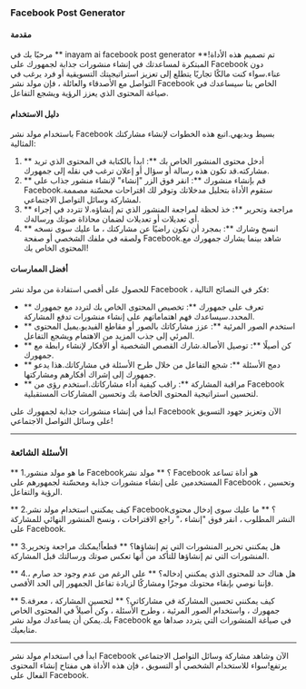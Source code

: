 ### Facebook Post Generator

#### مقدمة
مرحبًا بك في ** inayam ai facebook post generator **!تم تصميم هذه الأداة المبتكرة لمساعدتك في إنشاء منشورات جذابة لجمهورك على Facebook دون عناء.سواء كنت مالكًا تجاريًا يتطلع إلى تعزيز استراتيجيتك التسويقية أو فرد يرغب في التواصل مع الأصدقاء والعائلة ، فإن مولد نشر Facebook الخاص بنا سيساعدك في صياغة المحتوى الذي يعزز الرؤية ويشجع التفاعل.

#### دليل الاستخدام
باستخدام مولد نشر Facebook بسيط وبديهي.اتبع هذه الخطوات لإنشاء مشاركتك المثالية:

1. ** أدخل محتوى المنشور الخاص بك **: ابدأ بالكتابة في المحتوى الذي تريد مشاركته.قد تكون هذه رسالة أو سؤال أو إعلان ترغب في نقله إلى جمهورك.
2. ** قم بإنشاء منشورك **: انقر فوق الزر "إنشاء" لإنشاء منشور جذاب على Facebook.ستقوم الأداة بتحليل مدخلاتك وتوفر لك اقتراحات محسّنة مصممة لمشاركة وسائل التواصل الاجتماعي.
3. ** مراجعة وتحرير **: خذ لحظة لمراجعة المنشور الذي تم إنشاؤه.لا تتردد في إجراء أي تعديلات أو تعديلات لضمان محاذاة صوتك ورسالةك.
4. ** انسخ وشارك **: بمجرد أن تكون راضيًا عن مشاركتك ، ما عليك سوى نسخه ولصقه في ملفك الشخصي أو صفحة Facebook.شاهد بينما يشارك جمهورك مع المحتوى الخاص بك!

#### أفضل الممارسات
للحصول على أقصى استفادة من مولد نشر Facebook ، فكر في النصائح التالية:

- ** تعرف على جمهورك **: تخصيص المحتوى الخاص بك لتردد مع جمهورك المحدد.سيساعدك فهم اهتماماتهم على إنشاء منشورات تدفع المشاركة.
- ** استخدم الصور المرئية **: عزز مشاركاتك بالصور أو مقاطع الفيديو.يميل المحتوى المرئي إلى جذب المزيد من الاهتمام ويشجع التفاعل.
- ** كن أصيلًا **: توصيل الأصالة.شارك القصص الشخصية أو الأفكار لإنشاء رابطة مع جمهورك.
- ** دمج الأسئلة **: شجع التفاعل من خلال طرح الأسئلة في مشاركاتك.هذا يدعو جمهورك إلى إشراك أفكارهم ومشاركتها.
- ** مراقبة المشاركة **: راقب كيفية أداء مشاركاتك.استخدم رؤى من Facebook لتحسين استراتيجية المحتوى الخاصة بك وتحسين المشاركات المستقبلية.

ابدأ في إنشاء منشورات جذابة لجمهورك على Facebook الآن وتعزيز جهود التسويق على وسائل التواصل الاجتماعي!

---

### الأسئلة الشائعة

** 1.ما هو مولد منشور Facebook؟ **
مولد نشر Facebook هو أداة تساعد المستخدمين على إنشاء منشورات جذابة ومحسّنة لجمهورهم على Facebook ، وتحسين الرؤية والتفاعل.

** 2.كيف يمكنني استخدام مولد نشر Facebook؟ **
ما عليك سوى إدخال محتوى النشر المطلوب ، انقر فوق "إنشاء ،" راجع الاقتراحات ، ونسخ المنشور النهائي للمشاركة على Facebook.

** 3.هل يمكنني تحرير المنشورات التي تم إنشاؤها؟ **
قطعاً!يمكنك مراجعة وتحرير المنشورات التي تم إنشاؤها للتأكد من أنها تعكس صوتك ورسالتك قبل المشاركة.

** 4.هل هناك حد للمحتوى الذي يمكنني إدخاله؟ **
على الرغم من عدم وجود حد صارم ، فإننا نوصي بإبقاء محتوىك موجزًا ​​ومشاركًا لزيادة تفاعل الجمهور إلى الحد الأقصى.

** 5.كيف يمكنني تحسين المشاركة في مشاركاتي؟ **
لتحسين المشاركة ، معرفة جمهورك ، واستخدام الصور المرئية ، وطرح الأسئلة ، وكن أصيلاً في المحتوى الخاص بك.يمكن أن يساعدك مولد نشر Facebook في صياغة المنشورات التي يتردد صداها مع متابعيك.

---

ابدأ في استخدام مولد نشر Facebook الآن وشاهد مشاركة وسائل التواصل الاجتماعي يرتفع!سواء للاستخدام الشخصي أو التسويق ، فإن هذه الأداة هي مفتاح إنشاء المحتوى الفعال على Facebook.